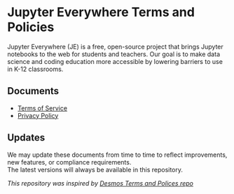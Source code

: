 # Jupyter Everywhere Terms and Policies
Jupyter Everywhere (JE) is a free, open-source project that brings Jupyter notebooks to the web for students and teachers. Our goal is to make data science and coding education more accessible by lowering barriers to use in K-12 classrooms.

## Documents
- [Terms of Service](./terms-of-service.md)  
- [Privacy Policy](./privacy-policy.md)


## Updates
We may update these documents from time to time to reflect improvements, new features, or compliance requirements.  
The latest versions will always be available in this repository.


*This repository was inspired by [Desmos Terms and Polices repo](https://github.com/desmosinc/policies?tab=readme-ov-file)*
